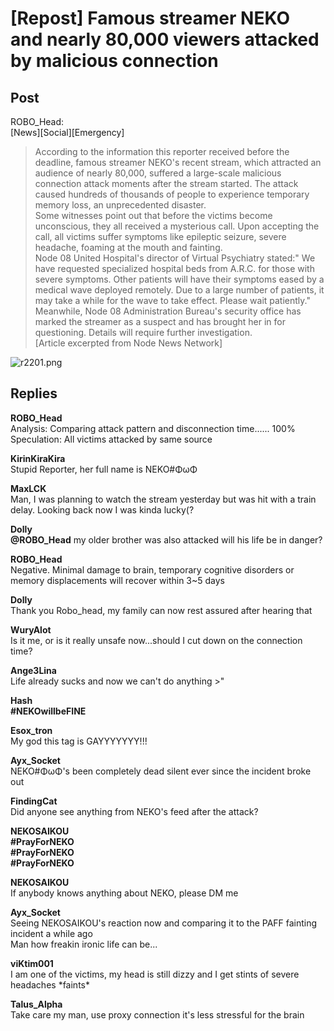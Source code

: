 # [Repost] Famous streamer NEKO and nearly 80,000 viewers attacked by malicious connection
## Post
ROBO_Head:<br>
[News][Social][Emergency]<br>
> According to the information this reporter received before the deadline, famous streamer NEKO's recent stream, which attracted an audience of nearly 80,000, suffered a large-scale malicious connection attack moments after the stream started. The attack caused hundreds of thousands of people to experience temporary memory loss, an unprecedented disaster. <br>
> Some witnesses point out that before the victims become unconscious, they all received a mysterious call. Upon accepting the call, all victims suffer symptoms like epileptic seizure, severe headache, foaming at the mouth and fainting. <br>
> Node 08 United Hospital's director of Virtual Psychiatry stated:" We have requested specialized hospital beds from A.R.C. for those with severe symptoms. Other patients will have their symptoms eased by a medical wave deployed remotely. Due to a large number of patients, it may take a while for the wave to take effect. Please wait patiently."<br>
> Meanwhile, Node 08 Administration Bureau's security office has marked the streamer as a suspect and has brought her in for questioning. Details will require further investigation.<br>
[Article excerpted from Node News Network]

![r2201.png](\attachments\r2201.png)
## Replies
**ROBO_Head**<br>
Analysis: Comparing attack pattern and disconnection time...... 100%<br>
Speculation: All victims attacked by same source

**KirinKiraKira**<br>
Stupid Reporter, her full name is NEKO\#ΦωΦ

**MaxLCK**<br>
Man, I was planning to watch the stream yesterday but was hit with a train delay. Looking back now I was kinda lucky(?

**Dolly**<br>
**@ROBO\_Head** my older brother was also attacked will his life be in danger?

**ROBO_Head**<br>
Negative. Minimal damage to brain, temporary cognitive disorders or memory displacements will recover within 3~5 days

**Dolly**<br>
Thank you Robo\_head, my family can now rest assured after hearing that

**WuryAlot**<br>
Is it me, or is it really unsafe now...should I cut down on the connection time?

**Ange3Lina**<br>
Life already sucks and now we can't do anything >"

**Hash**<br>
**\#NEKOwillbeFINE**

**Esox_tron**<br>
My god this tag is GAYYYYYYY!!!

**Ayx_Socket**<br>
NEKO\#ΦωΦ's been completely dead silent ever since the incident broke out

**FindingCat**<br>
Did anyone see anything from NEKO's feed after the attack?

**NEKOSAIKOU**<br>
**\#PrayForNEKO<br>
\#PrayForNEKO<br>
\#PrayForNEKO**

**NEKOSAIKOU**<br>
If anybody knows anything about NEKO, please DM me

**Ayx_Socket**<br>
Seeing NEKOSAIKOU's reaction now and comparing it to the PAFF fainting incident a while ago<br>
Man how freakin ironic life can be...

**viKtim001**<br>
I am one of the victims, my head is still dizzy and I get stints of severe headaches \*faints\*

**Talus_Alpha**<br>
Take care my man, use proxy connection it's less stressful for the brain

